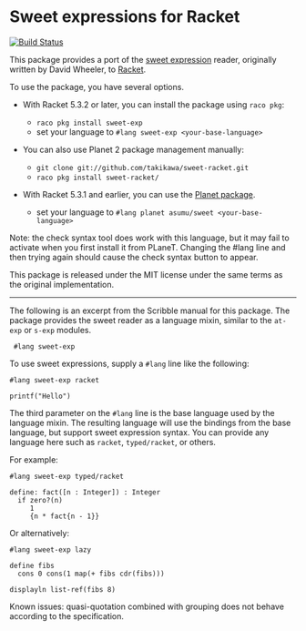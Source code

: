 Sweet expressions for Racket
============================

[![Build Status](https://travis-ci.org/takikawa/sweet-racket.svg?branch=master)](https://travis-ci.org/takikawa/sweet-racket)

This package provides a port of the [sweet
expression](http://www.dwheeler.com/readable/) reader, originally written by
David Wheeler, to [Racket](http://www.racket-lang.org).

To use the package, you have several options.

* With Racket 5.3.2 or later, you can install the package using `raco pkg`:
  - `raco pkg install sweet-exp`
  - set your language to `#lang sweet-exp <your-base-language>`

* You can also use Planet 2 package management manually:
  - `git clone git://github.com/takikawa/sweet-racket.git`
  - `raco pkg install sweet-racket/`

* With Racket 5.3.1 and earlier, you can use the
  [Planet package](http://planet.racket-lang.org/display.ss?package=sweet.plt&owner=asumu).
  - set your language to `#lang planet asumu/sweet <your-base-language>`

Note: the check syntax tool does work with this language, but
it may fail to activate when you first install it from PLaneT.
Changing the #lang line and then trying again should cause the
check syntax button to appear.

This package is released under the MIT license under the
same terms as the original implementation.

* * *

The following is an excerpt from the Scribble manual for this package. The
package provides the sweet reader as a language mixin, similar to the `at-exp`
or `s-exp` modules.

```racket
 #lang sweet-exp
```

To use sweet expressions, supply a `#lang` line like the following:

```racket
#lang sweet-exp racket

printf("Hello")
```

The third parameter on the `#lang` line is the base language used by the
language mixin. The resulting language will use the bindings from the
base language, but support sweet expression syntax. You can provide any
language here such as `racket`, `typed/racket`, or others.

For example:

```racket
#lang sweet-exp typed/racket

define: fact([n : Integer]) : Integer
  if zero?(n)
     1
     {n * fact{n - 1}}
```

Or alternatively:

```racket
#lang sweet-exp lazy

define fibs
  cons 0 cons(1 map(+ fibs cdr(fibs)))

displayln list-ref(fibs 8)
```

Known issues: quasi-quotation combined with grouping does not behave
according to the specification.
